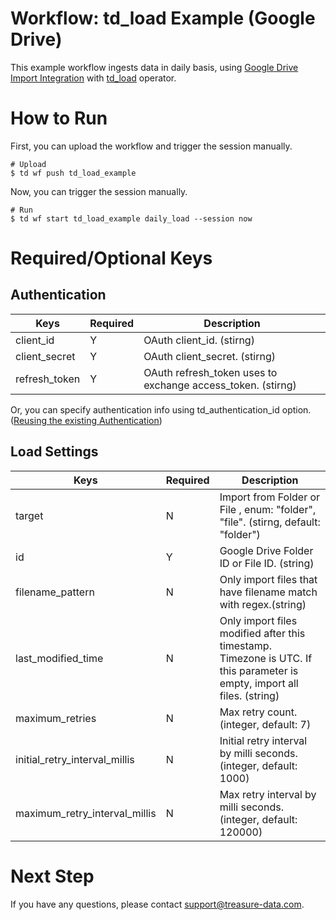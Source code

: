 # Workflow: td_load Example (Google Drive)

This example workflow ingests data in daily basis, using [Google Drive Import Integration](https://docs.treasuredata.com/display/public/INT/Google+Drive+Import+Integration) with [td_load](https://docs.digdag.io/operators.html#td-load-treasure-data-bulk-loading) operator.

# How to Run

First, you can upload the workflow and trigger the session manually.

    # Upload
    $ td wf push td_load_example

Now, you can trigger the session manually.

    # Run
    $ td wf start td_load_example daily_load --session now
    
# Required/Optional Keys
## Authentication
| Keys     | Required | Description |
| -------- | ----------- | ----------- |
| client_id | Y | OAuth client_id. (stirng)|
| client_secret | Y | OAuth client_secret. (stirng)|
| refresh_token | Y | OAuth refresh_token uses to exchange access_token. (stirng)|

Or, you can specify authentication info using td_authentication_id option.([Reusing the existing Authentication](https://docs.treasuredata.com/display/public/INT/Amazon+S3+Import+Integration+v2#AmazonS3ImportIntegrationv2-reuseAuthenticationReusingtheexistingAuthentication))

## Load Settings
| Keys | Required | Description |
| -------- | ----------- | ----------- |
| target | N | Import from Folder or File , enum: "folder", "file". (stirng, default: "folder") |
| id | Y | Google Drive Folder ID or File ID. (string)|
| filename_pattern | N | Only import files that have filename match with regex.(string)|
| last_modified_time | N | Only import files modified after this timestamp. Timezone is UTC. If this parameter is empty, import all files. (string) |
| maximum_retries | N | Max retry count. (integer, default: 7)|
| initial_retry_interval_millis | N | Initial retry interval by milli seconds.(integer, default: 1000) |
| maximum_retry_interval_millis	| N | Max retry interval by milli seconds.(integer, default: 120000)|

# Next Step

If you have any questions, please contact support@treasure-data.com.
